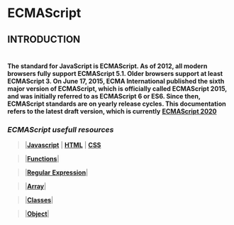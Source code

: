 # **ECMAScript**
## INTRODUCTION
#
__The standard for JavaScript is ECMAScript. As of 2012, all modern browsers fully support ECMAScript 5.1. Older browsers support at least ECMAScript 3. On June 17, 2015, ECMA International published the sixth major version of ECMAScript, which is officially called ECMAScript 2015, and was initially referred to as ECMAScript 6 or ES6. Since then, ECMAScript standards are on yearly release cycles. This documentation refers to the latest draft version, which is currently__   __[ECMAScript 2020](https://www.ecma-international.org/ecma-262/11.0)__

 ### _**ECMAScript usefull resources**_
 >  |[**Javascript**](https://developer.mozilla.org/en-US/docs/Learn/JavaScript)       |  [**HTML**](https://developer.mozilla.org/en-US/docs/Learn/HTML) | [**CSS**](https://developer.mozilla.org/en-US/docs/Learn/CSS) 

 >  |[**Functions**](https://developer.mozilla.org/en-US/docs/Web/JavaScript/Guide/Functions)| 

 >  |[**Regular** **Expression**](https://developer.mozilla.org/en-US/docs/Web/JavaScript/Guide/Regular_Expressions)|

>  |[**Array**](https://developer.mozilla.org/en-US/docs/Web/JavaScript/Reference/Global_Objects/Array)|

>  |[**Classes**](https://developer.mozilla.org/en-US/docs/Web/JavaScript/Reference/Classes)|

> |[**Object**](https://developer.mozilla.org/en-US/docs/Web/JavaScript/Reference/Global_Objects/Object)|

> 
